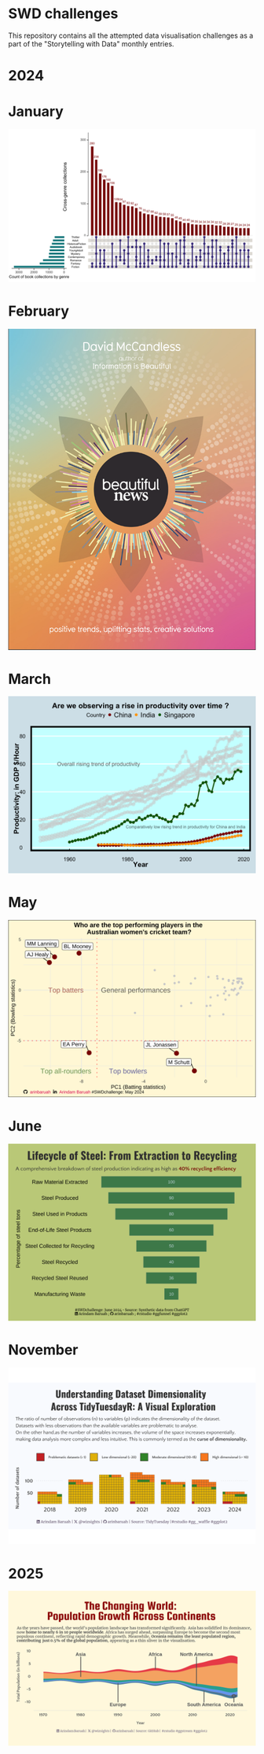 # SWD challenges
This repository contains all the attempted data visualisation challenges as a part of the "Storytelling with Data" monthly entries.

# 2024
# January


![](https://github.com/arinbaruah/SWD_challenges/blob/main/2024/January/Jan_challenge.png)

# February

![](https://github.com/arinbaruah/SWD_challenges/blob/main/2024/February/beautiful_news.png)

# March

![](https://github.com/arinbaruah/SWD_challenges/blob/main/2024/March/work_hours_files/figure-html/fig-plot4-1.png)

# May

![](https://github.com/arinbaruah/SWD_challenges/blob/main/2024/May/high-dimension-analysis_files/figure-html/fig-pcaplayer-1.png)

# June

![](https://github.com/arinbaruah/SWD_challenges/blob/main/2024/June/index_files/figure-html/unnamed-chunk-2-1.png)

# November

![](https://github.com/arinbaruah/SWD_challenges/blob/main/2024/November/Remake_Tidytuesday.png)

# 2025
![](https://github.com/arinbaruah/SWD_challenges/blob/main/2025/February/Population_change.jpeg)
